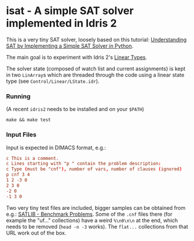 # isat - A simple SAT solver implemented in Idris 2

This is a very tiny SAT solver, loosely based on this tutorial: [Understanding SAT by Implementing a Simple SAT Solver in Python](https://sahandsaba.com/understanding-sat-by-implementing-a-simple-sat-solver-in-python.html).

The main goal is to experiment with Idris 2's [Linear Types](https://idris2.readthedocs.io/en/latest/tutorial/multiplicities.html#linearity).

The solver state (composed of watch list and current assignments) is kept in two
`LinArray`s which are threaded through the code using a linear state type (see
`Control/Linear/LState.idr`).

### Running

(A recent `idris2` needs to be installed and on your `$PATH`)

    make && make test

### Input Files

Input is expected in DIMACS format, e.g.:

```cnf
c This is a comment.
c Lines starting with "p " contain the problem description:
c Type (must be "cnf"), number of vars, number of clauses (ignored)
p cnf 3 4
1 2 -3 0
2 3 0
-2 0
-1 3 0
```

Two very tiny test files are included, bigger samples can be obtained from e.g.:
[SATLIB - Benchmark Problems](https://www.cs.ubc.ca/~hoos/SATLIB/benchm.html).
Some of the `.cnf` files there (for example the "uf..." collections) have a
weird `%\n0\n\n` at the end, which needs to be removed (`head -n -3` works).
The `flat...` collections from that URL work out of the box.
